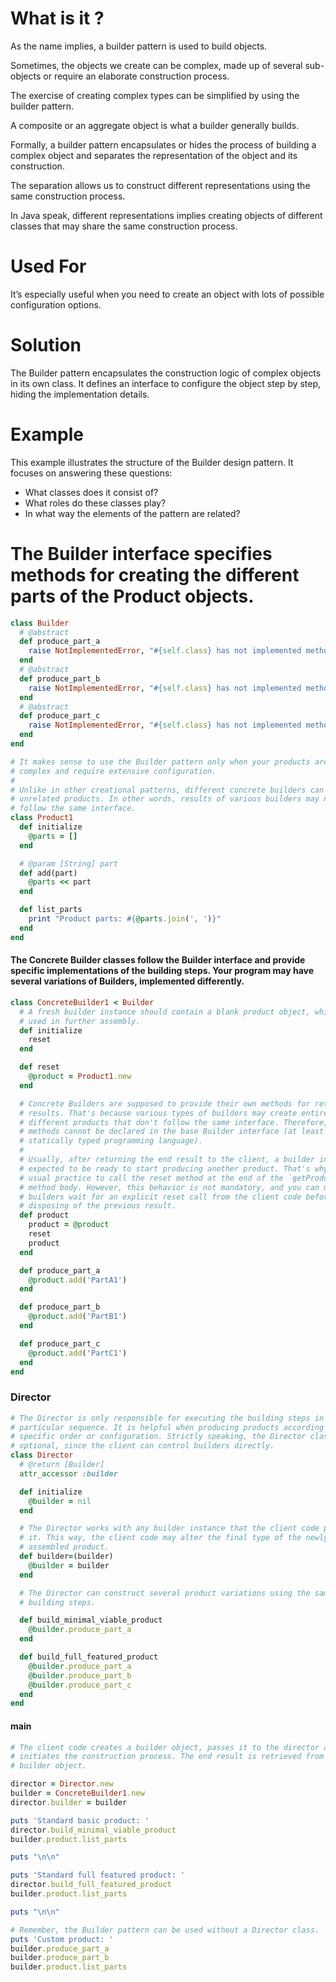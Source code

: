 # What is it ?
As the name implies, a builder pattern is used to build objects. 

Sometimes, the objects we create can be complex, made
up of several sub-objects or require an elaborate construction process.

The exercise of creating complex types can be
simplified by using the builder pattern. 

A composite or an aggregate object is what a builder generally builds.

Formally, a builder pattern encapsulates or hides the process of building a complex object and separates the
representation of the object and its construction.

The separation allows us to construct different representations using
the same construction process. 

In Java speak, different representations implies creating objects of different classes
that may share the same construction process.

# Used For
It’s especially useful when you need to create an object with lots of possible configuration options.

# Solution
The Builder pattern encapsulates the construction logic of complex objects in its own class. 
It defines an interface to configure the object step by step, hiding the implementation details.

# Example
This example illustrates the structure of the Builder design pattern. It focuses on answering these questions:
* What classes does it consist of?
* What roles do these classes play?
* In what way the elements of the pattern are related?

# The Builder interface specifies methods for creating the different parts of the Product objects.
```ruby
class Builder
  # @abstract
  def produce_part_a
    raise NotImplementedError, "#{self.class} has not implemented method '#{__method__}'"
  end
  # @abstract
  def produce_part_b
    raise NotImplementedError, "#{self.class} has not implemented method '#{__method__}'"
  end
  # @abstract
  def produce_part_c
    raise NotImplementedError, "#{self.class} has not implemented method '#{__method__}'"
  end
end
```

```ruby
# It makes sense to use the Builder pattern only when your products are quite
# complex and require extensive configuration.
#
# Unlike in other creational patterns, different concrete builders can produce
# unrelated products. In other words, results of various builders may not always
# follow the same interface.
class Product1
  def initialize
    @parts = []
  end

  # @param [String] part
  def add(part)
    @parts << part
  end

  def list_parts
    print "Product parts: #{@parts.join(', ')}"
  end
end
```
#### The Concrete Builder classes follow the Builder interface and provide specific implementations of the building steps. Your program may have several variations of Builders, implemented differently.
```ruby
class ConcreteBuilder1 < Builder
  # A fresh builder instance should contain a blank product object, which is
  # used in further assembly.
  def initialize
    reset
  end

  def reset
    @product = Product1.new
  end

  # Concrete Builders are supposed to provide their own methods for retrieving
  # results. That's because various types of builders may create entirely
  # different products that don't follow the same interface. Therefore, such
  # methods cannot be declared in the base Builder interface (at least in a
  # statically typed programming language).
  #
  # Usually, after returning the end result to the client, a builder instance is
  # expected to be ready to start producing another product. That's why it's a
  # usual practice to call the reset method at the end of the `getProduct`
  # method body. However, this behavior is not mandatory, and you can make your
  # builders wait for an explicit reset call from the client code before
  # disposing of the previous result.
  def product
    product = @product
    reset
    product
  end

  def produce_part_a
    @product.add('PartA1')
  end

  def produce_part_b
    @product.add('PartB1')
  end

  def produce_part_c
    @product.add('PartC1')
  end
end
```
### Director
```ruby
# The Director is only responsible for executing the building steps in a
# particular sequence. It is helpful when producing products according to a
# specific order or configuration. Strictly speaking, the Director class is
# optional, since the client can control builders directly.
class Director
  # @return [Builder]
  attr_accessor :builder

  def initialize
    @builder = nil
  end

  # The Director works with any builder instance that the client code passes to
  # it. This way, the client code may alter the final type of the newly
  # assembled product.
  def builder=(builder)
    @builder = builder
  end

  # The Director can construct several product variations using the same
  # building steps.

  def build_minimal_viable_product
    @builder.produce_part_a
  end

  def build_full_featured_product
    @builder.produce_part_a
    @builder.produce_part_b
    @builder.produce_part_c
  end
end
```
#### main
```ruby
# The client code creates a builder object, passes it to the director and then
# initiates the construction process. The end result is retrieved from the
# builder object.

director = Director.new
builder = ConcreteBuilder1.new
director.builder = builder

puts 'Standard basic product: '
director.build_minimal_viable_product
builder.product.list_parts

puts "\n\n"

puts 'Standard full featured product: '
director.build_full_featured_product
builder.product.list_parts

puts "\n\n"

# Remember, the Builder pattern can be used without a Director class.
puts 'Custom product: '
builder.produce_part_a
builder.produce_part_b
builder.product.list_parts
```
